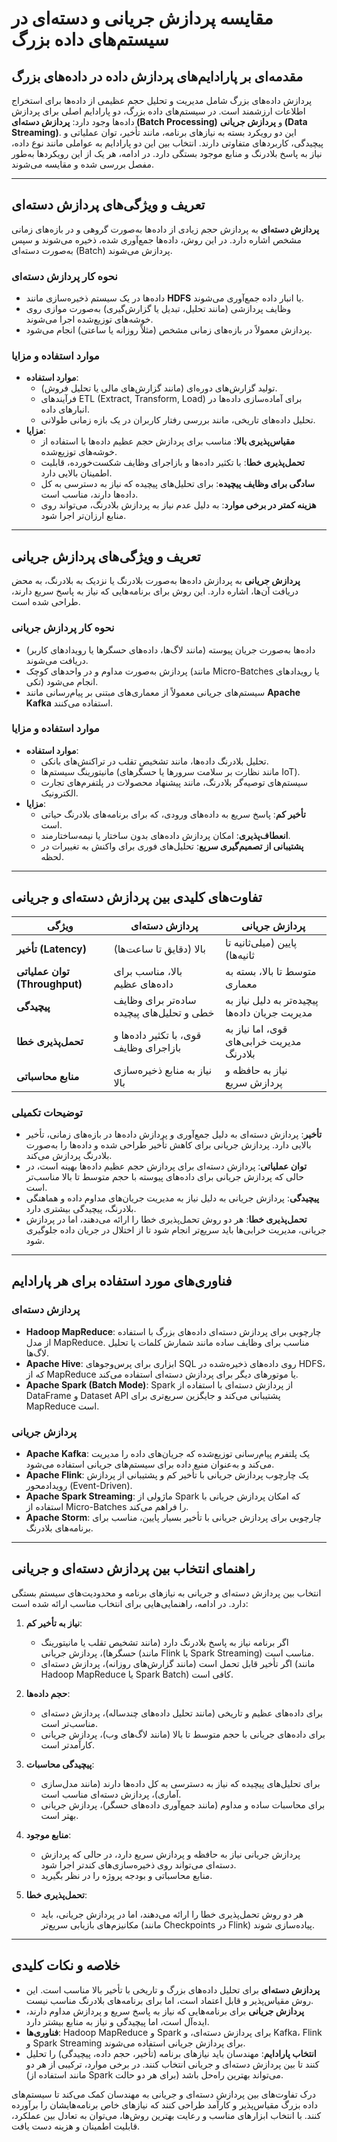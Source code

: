# مقایسه پردازش جریانی و دسته‌ای در سیستم‌های داده بزرگ

## مقدمه‌ای بر پارادایم‌های پردازش داده در داده‌های بزرگ

پردازش داده‌های بزرگ شامل مدیریت و تحلیل حجم عظیمی از داده‌ها برای استخراج اطلاعات ارزشمند است. در سیستم‌های داده بزرگ، دو پارادایم اصلی برای پردازش داده‌ها وجود دارد: **پردازش دسته‌ای (Batch Processing)** و **پردازش جریانی (Data Streaming)**. این دو رویکرد بسته به نیازهای برنامه، مانند تأخیر، توان عملیاتی و پیچیدگی، کاربردهای متفاوتی دارند. انتخاب بین این دو پارادایم به عواملی مانند نوع داده، نیاز به پاسخ بلادرنگ و منابع موجود بستگی دارد. در ادامه، هر یک از این رویکردها به‌طور مفصل بررسی شده و مقایسه می‌شوند.

---

## تعریف و ویژگی‌های پردازش دسته‌ای

**پردازش دسته‌ای** به پردازش حجم زیادی از داده‌ها به‌صورت گروهی و در بازه‌های زمانی مشخص اشاره دارد. در این روش، داده‌ها جمع‌آوری شده، ذخیره می‌شوند و سپس به‌صورت دسته‌ای (Batch) پردازش می‌شوند.

### نحوه کار پردازش دسته‌ای
- داده‌ها در یک سیستم ذخیره‌سازی مانند **HDFS** یا انبار داده جمع‌آوری می‌شوند.
- وظایف پردازشی (مانند تحلیل، تبدیل یا گزارش‌گیری) به‌صورت موازی روی خوشه‌های توزیع‌شده اجرا می‌شوند.
- پردازش معمولاً در بازه‌های زمانی مشخص (مثلاً روزانه یا ساعتی) انجام می‌شود.

### موارد استفاده و مزایا
- **موارد استفاده**:
  - تولید گزارش‌های دوره‌ای (مانند گزارش‌های مالی یا تحلیل فروش).
  - فرآیندهای ETL (Extract, Transform, Load) برای آماده‌سازی داده‌ها در انبارهای داده.
  - تحلیل داده‌های تاریخی، مانند بررسی رفتار کاربران در یک بازه زمانی طولانی.
- **مزایا**:
  - **مقیاس‌پذیری بالا**: مناسب برای پردازش حجم عظیم داده‌ها با استفاده از خوشه‌های توزیع‌شده.
  - **تحمل‌پذیری خطا**: با تکثیر داده‌ها و بازاجرای وظایف شکست‌خورده، قابلیت اطمینان بالایی دارد.
  - **سادگی برای وظایف پیچیده**: برای تحلیل‌های پیچیده که نیاز به دسترسی به کل داده‌ها دارند، مناسب است.
  - **هزینه کمتر در برخی موارد**: به دلیل عدم نیاز به پردازش بلادرنگ، می‌تواند روی منابع ارزان‌تر اجرا شود.

---

## تعریف و ویژگی‌های پردازش جریانی

**پردازش جریانی** به پردازش داده‌ها به‌صورت بلادرنگ یا نزدیک به بلادرنگ، به محض دریافت آن‌ها، اشاره دارد. این روش برای برنامه‌هایی که نیاز به پاسخ سریع دارند، طراحی شده است.

### نحوه کار پردازش جریانی
- داده‌ها به‌صورت جریان پیوسته (مانند لاگ‌ها، داده‌های حسگرها یا رویدادهای کاربر) دریافت می‌شوند.
- پردازش به‌صورت مداوم و در واحدهای کوچک (مانند Micro-Batches یا رویدادهای تکی) انجام می‌شود.
- سیستم‌های جریانی معمولاً از معماری‌های مبتنی بر پیام‌رسانی مانند **Apache Kafka** استفاده می‌کنند.

### موارد استفاده و مزایا
- **موارد استفاده**:
  - تحلیل بلادرنگ داده‌ها، مانند تشخیص تقلب در تراکنش‌های بانکی.
  - مانیتورینگ سیستم‌ها (مانند نظارت بر سلامت سرورها یا حسگرهای IoT).
  - سیستم‌های توصیه‌گر بلادرنگ، مانند پیشنهاد محصولات در پلتفرم‌های تجارت الکترونیک.
- **مزایا**:
  - **تأخیر کم**: پاسخ سریع به داده‌های ورودی، که برای برنامه‌های بلادرنگ حیاتی است.
  - **انعطاف‌پذیری**: امکان پردازش داده‌های بدون ساختار یا نیمه‌ساختارمند.
  - **پشتیبانی از تصمیم‌گیری سریع**: تحلیل‌های فوری برای واکنش به تغییرات در لحظه.

---

## تفاوت‌های کلیدی بین پردازش دسته‌ای و جریانی

| ویژگی                | پردازش دسته‌ای                                  | پردازش جریانی                                 |
|----------------------|-----------------------------------------------|-----------------------------------------------|
| **تأخیر (Latency)** | بالا (دقایق تا ساعت‌ها)                      | پایین (میلی‌ثانیه تا ثانیه‌ها)              |
| **توان عملیاتی (Throughput)** | بالا، مناسب برای داده‌های عظیم                | متوسط تا بالا، بسته به معماری                 |
| **پیچیدگی**         | ساده‌تر برای وظایف خطی و تحلیل‌های پیچیده     | پیچیده‌تر به دلیل نیاز به مدیریت جریان داده‌ها |
| **تحمل‌پذیری خطا**  | قوی، با تکثیر داده‌ها و بازاجرای وظایف       | قوی، اما نیاز به مدیریت خرابی‌های بلادرنگ   |
| **منابع محاسباتی**  | نیاز به منابع ذخیره‌سازی بالا                 | نیاز به حافظه و پردازش سریع                  |

### توضیحات تکمیلی
- **تأخیر**: پردازش دسته‌ای به دلیل جمع‌آوری و پردازش داده‌ها در بازه‌های زمانی، تأخیر بالایی دارد. پردازش جریانی برای کاهش تأخیر طراحی شده و داده‌ها را به‌صورت بلادرنگ پردازش می‌کند.
- **توان عملیاتی**: پردازش دسته‌ای برای پردازش حجم عظیم داده‌ها بهینه است، در حالی که پردازش جریانی برای داده‌های پیوسته با حجم متوسط تا بالا مناسب‌تر است.
- **پیچیدگی**: پردازش جریانی به دلیل نیاز به مدیریت جریان‌های مداوم داده و هماهنگی بلادرنگ، پیچیدگی بیشتری دارد.
- **تحمل‌پذیری خطا**: هر دو روش تحمل‌پذیری خطا را ارائه می‌دهند، اما در پردازش جریانی، مدیریت خرابی‌ها باید سریع‌تر انجام شود تا از اختلال در جریان داده جلوگیری شود.

---

## فناوری‌های مورد استفاده برای هر پارادایم

### پردازش دسته‌ای
- **Hadoop MapReduce**: چارچوبی برای پردازش دسته‌ای داده‌های بزرگ با استفاده از مدل MapReduce. مناسب برای وظایف ساده مانند شمارش کلمات یا تحلیل لاگ‌ها.
- **Apache Hive**: ابزاری برای پرس‌وجوهای SQL روی داده‌های ذخیره‌شده در HDFS، که از MapReduce یا موتورهای دیگر برای پردازش دسته‌ای استفاده می‌کند.
- **Apache Spark (Batch Mode)**: Spark از پردازش دسته‌ای با استفاده از DataFrame و Dataset API پشتیبانی می‌کند و جایگزین سریع‌تری برای MapReduce است.

### پردازش جریانی
- **Apache Kafka**: یک پلتفرم پیام‌رسانی توزیع‌شده که جریان‌های داده را مدیریت می‌کند و به‌عنوان منبع داده برای سیستم‌های جریانی استفاده می‌شود.
- **Apache Flink**: یک چارچوب پردازش جریانی با تأخیر کم و پشتیبانی از پردازش رویدادمحور (Event-Driven).
- **Apache Spark Streaming**: ماژولی از Spark که امکان پردازش جریانی با استفاده از Micro-Batches را فراهم می‌کند.
- **Apache Storm**: چارچوبی برای پردازش جریانی با تأخیر بسیار پایین، مناسب برای برنامه‌های بلادرنگ.

---

## راهنمای انتخاب بین پردازش دسته‌ای و جریانی

انتخاب بین پردازش دسته‌ای و جریانی به نیازهای برنامه و محدودیت‌های سیستم بستگی دارد. در ادامه، راهنمایی‌هایی برای انتخاب مناسب ارائه شده است:

1. **نیاز به تأخیر کم**:
   - اگر برنامه نیاز به پاسخ بلادرنگ دارد (مانند تشخیص تقلب یا مانیتورینگ حسگرها)، پردازش جریانی (مانند Flink یا Spark Streaming) مناسب است.
   - اگر تأخیر قابل تحمل است (مانند گزارش‌های روزانه)، پردازش دسته‌ای (مانند Hadoop MapReduce یا Spark Batch) کافی است.

2. **حجم داده‌ها**:
   - برای داده‌های عظیم و تاریخی (مانند تحلیل داده‌های چندساله)، پردازش دسته‌ای مناسب‌تر است.
   - برای داده‌های جریانی با حجم متوسط تا بالا (مانند لاگ‌های وب)، پردازش جریانی کارآمدتر است.

3. **پیچیدگی محاسبات**:
   - برای تحلیل‌های پیچیده که نیاز به دسترسی به کل داده‌ها دارند (مانند مدل‌سازی آماری)، پردازش دسته‌ای مناسب است.
   - برای محاسبات ساده و مداوم (مانند جمع‌آوری داده‌های حسگر)، پردازش جریانی بهتر است.

4. **منابع موجود**:
   - پردازش جریانی نیاز به حافظه و پردازش سریع دارد، در حالی که پردازش دسته‌ای می‌تواند روی ذخیره‌سازی‌های کندتر اجرا شود.
   - منابع محاسباتی و بودجه پروژه را در نظر بگیرید.

5. **تحمل‌پذیری خطا**:
   - هر دو روش تحمل‌پذیری خطا را ارائه می‌دهند، اما در پردازش جریانی، باید مکانیزم‌های بازیابی سریع‌تر (مانند Checkpoints در Flink) پیاده‌سازی شوند.

---

## خلاصه و نکات کلیدی

- **پردازش دسته‌ای** برای تحلیل داده‌های بزرگ و تاریخی با تأخیر بالا مناسب است. این روش مقیاس‌پذیر و قابل اعتماد است، اما برای برنامه‌های بلادرنگ مناسب نیست.
- **پردازش جریانی** برای برنامه‌هایی که نیاز به پاسخ سریع و پردازش مداوم دارند، ایده‌آل است، اما پیچیدگی و نیاز به منابع بیشتر دارد.
- **فناوری‌ها**: Hadoop MapReduce و Spark برای پردازش دسته‌ای، و Kafka، Flink و Spark Streaming برای پردازش جریانی استفاده می‌شوند.
- **انتخاب پارادایم**: مهندسان باید نیازهای برنامه (تأخیر، حجم داده، پیچیدگی) را تحلیل کنند تا بین پردازش دسته‌ای و جریانی انتخاب کنند. در برخی موارد، ترکیبی از هر دو (مانند استفاده از Spark برای هر دو حالت) می‌تواند بهترین راه‌حل باشد.

درک تفاوت‌های بین پردازش دسته‌ای و جریانی به مهندسان کمک می‌کند تا سیستم‌های داده بزرگ مقیاس‌پذیر و کارآمد طراحی کنند که نیازهای خاص برنامه‌هایشان را برآورده کنند. با انتخاب ابزارهای مناسب و رعایت بهترین روش‌ها، می‌توان به تعادل بین عملکرد، قابلیت اطمینان و هزینه دست یافت.